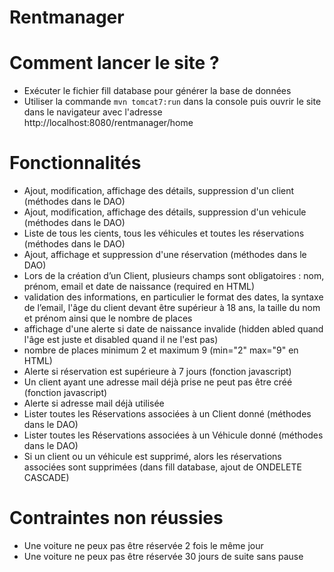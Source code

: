 # Rentmanager

# Comment lancer le site ?

- Exécuter le fichier fill database pour générer la base de données 
- Utiliser la commande `mvn tomcat7:run` dans la console puis ouvrir le site dans le navigateur avec l'adresse http://localhost:8080/rentmanager/home

# Fonctionnalités

- Ajout, modification, affichage des détails, suppression d'un client (méthodes dans le DAO)
- Ajout, modification, affichage des détails, suppression d'un vehicule (méthodes dans le DAO)
- Liste de tous les cients, tous les véhicules et toutes les réservations (méthodes dans le DAO)
- Ajout, affichage et suppression d'une réservation (méthodes dans le DAO)
- Lors de la création d’un Client, plusieurs champs sont obligatoires : nom, prénom, email et date de naissance (required en HTML)
- validation des informations, en particulier le format des dates, la syntaxe de l’email, l'âge du client devant être supérieur à 18 ans, la taille du nom et prénom ainsi que le nombre de places
- affichage d'une alerte si date de naissance invalide (hidden abled quand l'âge est juste et disabled quand il ne l'est pas)
- nombre de places minimum 2 et maximum 9 (min="2" max="9" en HTML)
- Alerte si réservation est supérieure à 7 jours (fonction javascript)
- Un client ayant une adresse mail déjà prise ne peut pas être créé (fonction javascript)
- Alerte si adresse mail déjà utilisée
- Lister toutes les Réservations associées à un Client donné (méthodes dans le DAO)
- Lister toutes les Réservations associées à un Véhicule donné (méthodes dans le DAO)
- Si un client ou un véhicule est supprimé, alors les réservations associées sont supprimées (dans fill database, ajout de ONDELETE CASCADE)

# Contraintes non réussies

- Une voiture ne peux pas être réservée 2 fois le même jour
- Une voiture ne peux pas être réservée 30 jours de suite sans pause


